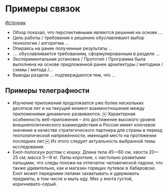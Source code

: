 # Примеры связок

[Источник](https://stepik.org/course/10524/)

* ﻿Обзор показал, что перспективными являются решения на основе ...
* Цель работы / требования к решению обуславливают выбор технологии / алгоритма ...
* Опираясь на ранее полученные результаты ...
* .... обуславливается требованиям, сформулированным в разделе ...
* Экспериментальная установка / Прототип / Программа была выполнена на основе предложенной ранее архитектуры / методики / схемы / метода /...
* Выводы раздела ... подтверждаются тем, что ...

## Примеры телеграфности

* Изучение приложений продолжается уже более нескольких десятков лет и на текущий момент взаимоотношения между приложениями динамично развиваются. ￼ Характерная особенность веб-приложения – это достижение высокого уровня внешнеполитического взаимодействия и Россия имеет ключевое значение в качестве стратегического партнера для  страны в период геополитической напряжённости, имеющей место на протяжении последних лет.￼ Из этого следует актуальность выбранной темы исследования.
* Енот-полоскун ростом с кошку. Длина тела 45—60 см, хвоста 20—25 см; масса 5—9 кг. Лапы короткие, с настолько развитыми пальцами, что следы похожи на отпечаток человеческой ладони, что также удивительно, как и магазин горящих путевок в Хабаровске.  Енот может передними лапами захватывать и удерживать предметы, в том числе и мыть еду. Мех у енота густой, коричневато-серый.

